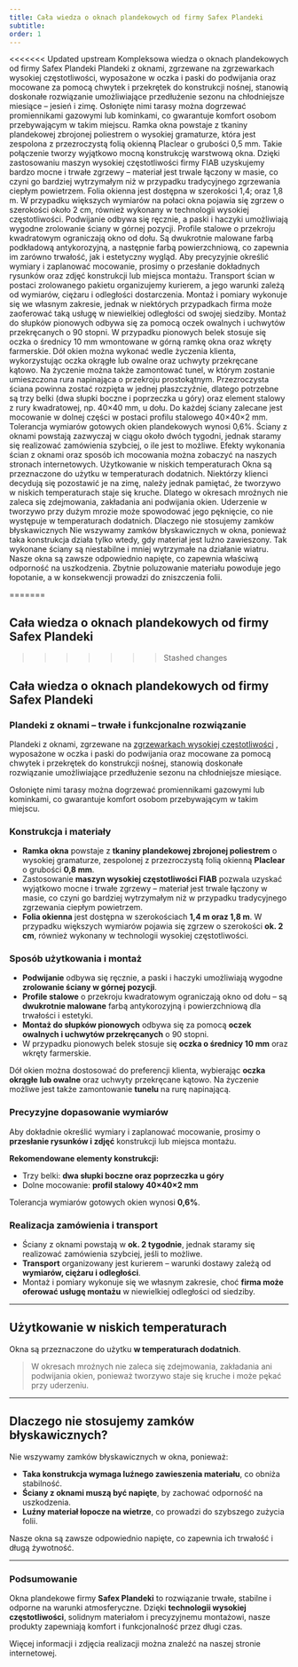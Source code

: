 ```yaml
---
title: Cała wiedza o oknach plandekowych od firmy Safex Plandeki
subtitle: 
order: 1
---
```


<<<<<<< Updated upstream
Kompleksowa wiedza o oknach plandekowych od firmy Safex Plandeki
Plandeki z oknami, zgrzewane na zgrzewarkach wysokiej częstotliwości, wyposażone w oczka i paski do podwijania oraz mocowane za pomocą chwytek i przekrętek do konstrukcji nośnej, stanowią doskonałe rozwiązanie umożliwiające przedłużenie sezonu na chłodniejsze miesiące – jesień i zimę. Osłonięte nimi tarasy można dogrzewać promiennikami gazowymi lub kominkami, co gwarantuje komfort osobom przebywającym w takim miejscu.
Ramka okna powstaje z tkaniny plandekowej zbrojonej poliestrem o wysokiej gramaturze, która jest zespolona z przezroczystą folią okienną Placlear o grubości 0,5 mm. Takie połączenie tworzy wyjątkowo mocną konstrukcję warstwową okna. Dzięki zastosowaniu maszyn wysokiej częstotliwości firmy FIAB uzyskujemy bardzo mocne i trwałe zgrzewy – materiał jest trwale łączony w masie, co czyni go bardziej wytrzymałym niż w przypadku tradycyjnego zgrzewania ciepłym powietrzem.
Folia okienna jest dostępna w szerokości 1,4; oraz 1,8 m. W przypadku większych wymiarów na połaci okna pojawia się zgrzew o szerokości około 2 cm, również wykonany w technologii wysokiej częstotliwości. Podwijanie odbywa się ręcznie, a paski i haczyki umożliwiają wygodne zrolowanie ściany w górnej pozycji.
Profile stalowe o przekroju kwadratowym ograniczają okno od dołu. Są dwukrotnie malowane farbą podkładową antykorozyjną, a następnie farbą powierzchniową, co zapewnia im zarówno trwałość, jak i estetyczny wygląd.
Aby precyzyjnie określić wymiary i zaplanować mocowanie, prosimy o przesłanie dokładnych rysunków oraz zdjęć konstrukcji lub miejsca montażu. Transport ścian w postaci zrolowanego pakietu organizujemy kurierem, a jego warunki zależą od wymiarów, ciężaru i odległości dostarczenia. Montaż i pomiary wykonuje się we własnym zakresie, jednak w niektórych przypadkach firma może zaoferować taką usługę w niewielkiej odległości od swojej siedziby.
Montaż do słupków pionowych odbywa się za pomocą oczek owalnych i uchwytów przekręcanych o 90 stopni. W przypadku pionowych belek stosuje się oczka o średnicy 10 mm wmontowane w górną ramkę okna oraz wkręty farmerskie. Dół okien można wykonać wedle życzenia klienta, wykorzystując oczka okrągłe lub owalne oraz uchwyty przekręcane kątowo. Na życzenie można także zamontować tunel, w którym zostanie umieszczona rura napinająca o przekroju prostokątnym.
Przezroczysta ściana powinna zostać rozpięta w jednej płaszczyźnie, dlatego potrzebne są trzy belki (dwa słupki boczne i poprzeczka u góry) oraz element stalowy z rury kwadratowej, np. 40×40 mm, u dołu. Do każdej ściany zalecane jest mocowanie w dolnej części w postaci profilu stalowego 40×40×2 mm. Tolerancja wymiarów gotowych okien plandekowych wynosi 0,6%.
Ściany z oknami powstają zazwyczaj w ciągu około dwóch tygodni, jednak staramy się realizować zamówienia szybciej, o ile jest to możliwe. Efekty wykonania ścian z oknami oraz sposób ich mocowania można zobaczyć na naszych stronach internetowych.
Użytkowanie w niskich temperaturach
Okna są przeznaczone do użytku w temperaturach dodatnich. Niektórzy klienci decydują się pozostawić je na zimę, należy jednak pamiętać, że tworzywo w niskich temperaturach staje się kruche. Dlatego w okresach mroźnych nie zaleca się zdejmowania, zakładania ani podwijania okien. Uderzenie w tworzywo przy dużym mrozie może spowodować jego pęknięcie, co nie występuje w temperaturach dodatnich.
Dlaczego nie stosujemy zamków błyskawicznych
Nie wszywamy zamków błyskawicznych w okna, ponieważ taka konstrukcja działa tylko wtedy, gdy materiał jest luźno zawieszony. Tak wykonane ściany są niestabilne i mniej wytrzymałe na działanie wiatru. Nasze okna są zawsze odpowiednio napięte, co zapewnia właściwą odporność na uszkodzenia. Zbytnie poluzowanie materiału powoduje jego łopotanie, a w konsekwencji prowadzi do zniszczenia folii.

=======
## Cała wiedza o oknach plandekowych od firmy Safex Plandeki
>>>>>>> Stashed changes


## Cała wiedza o oknach plandekowych od firmy Safex Plandeki  

### **Plandeki z oknami – trwałe i funkcjonalne rozwiązanie**  
Plandeki z oknami, zgrzewane na <a href="http://localhost:4000/oferta/park-maszynowy/zgrzewanie-wcz/" target="_blank">zgrzewarkach wysokiej częstotliwości</a>
, wyposażone w oczka i paski do podwijania oraz mocowane za pomocą chwytek i przekrętek do konstrukcji nośnej, stanowią doskonałe rozwiązanie umożliwiające przedłużenie sezonu na chłodniejsze miesiące.

Osłonięte nimi tarasy można dogrzewać promiennikami gazowymi lub kominkami, co gwarantuje komfort osobom przebywającym w takim miejscu.  

### **Konstrukcja i materiały**  
- **Ramka okna** powstaje z **tkaniny plandekowej zbrojonej poliestrem** o wysokiej gramaturze, zespolonej z przezroczystą folią okienną **Placlear** o grubości **0,8 mm**.  
- Zastosowanie **maszyn wysokiej częstotliwości FIAB** pozwala uzyskać wyjątkowo mocne i trwałe zgrzewy – materiał jest trwale łączony w masie, co czyni go bardziej wytrzymałym niż w przypadku tradycyjnego zgrzewania ciepłym powietrzem.  
- **Folia okienna** jest dostępna w szerokościach **1,4 m oraz 1,8 m**. W przypadku większych wymiarów pojawia się zgrzew o szerokości **ok. 2 cm**, również wykonany w technologii wysokiej częstotliwości.  

### **Sposób użytkowania i montaż**  
- **Podwijanie** odbywa się ręcznie, a paski i haczyki umożliwiają wygodne **zrolowanie ściany w górnej pozycji**.  
- **Profile stalowe** o przekroju kwadratowym ograniczają okno od dołu – są **dwukrotnie malowane** farbą antykorozyjną i powierzchniową dla trwałości i estetyki.  
- **Montaż do słupków pionowych** odbywa się za pomocą **oczek owalnych i uchwytów przekręcanych** o 90 stopni.  
- W przypadku pionowych belek stosuje się **oczka o średnicy 10 mm** oraz wkręty farmerskie.  

Dół okien można dostosować do preferencji klienta, wybierając **oczka okrągłe lub owalne** oraz uchwyty przekręcane kątowo. Na życzenie możliwe jest także zamontowanie **tunelu** na rurę napinającą.  

### **Precyzyjne dopasowanie wymiarów**  
Aby dokładnie określić wymiary i zaplanować mocowanie, prosimy o **przesłanie rysunków i zdjęć** konstrukcji lub miejsca montażu.  

**Rekomendowane elementy konstrukcji:**  
- Trzy belki: **dwa słupki boczne oraz poprzeczka u góry**  
- Dolne mocowanie: **profil stalowy 40×40×2 mm**  

Tolerancja wymiarów gotowych okien wynosi **0,6%**.  

### **Realizacja zamówienia i transport**  
- Ściany z oknami powstają w **ok. 2 tygodnie**, jednak staramy się realizować zamówienia szybciej, jeśli to możliwe.  
- **Transport** organizowany jest kurierem – warunki dostawy zależą od **wymiarów, ciężaru i odległości**.  
- Montaż i pomiary wykonuje się we własnym zakresie, choć **firma może oferować usługę montażu** w niewielkiej odległości od siedziby.  

---

## **Użytkowanie w niskich temperaturach**  
Okna są przeznaczone do użytku **w temperaturach dodatnich**.  

> W okresach mroźnych nie zaleca się zdejmowania, zakładania ani podwijania okien, ponieważ tworzywo staje się kruche i może pękać przy uderzeniu.  

---

## **Dlaczego nie stosujemy zamków błyskawicznych?**  
Nie wszywamy zamków błyskawicznych w okna, ponieważ:  
- **Taka konstrukcja wymaga luźnego zawieszenia materiału**, co obniża stabilność.  
- **Ściany z oknami muszą być napięte**, by zachować odporność na uszkodzenia.  
- **Luźny materiał łopocze na wietrze**, co prowadzi do szybszego zużycia folii.  

Nasze okna są zawsze odpowiednio napięte, co zapewnia ich trwałość i długą żywotność.  

---

### **Podsumowanie**  
Okna plandekowe firmy **Safex Plandeki** to rozwiązanie trwałe, stabilne i odporne na warunki atmosferyczne. Dzięki **technologii wysokiej częstotliwości**, solidnym materiałom i precyzyjnemu montażowi, nasze produkty zapewniają komfort i funkcjonalność przez długi czas.  

Więcej informacji i zdjęcia realizacji można znaleźć na naszej stronie internetowej.